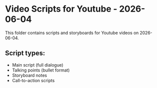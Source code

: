 # Video Scripts for Youtube - 2026-06-04

This folder contains scripts and storyboards for Youtube videos on 2026-06-04.

## Script types:
- Main script (full dialogue)
- Talking points (bullet format)
- Storyboard notes
- Call-to-action scripts
